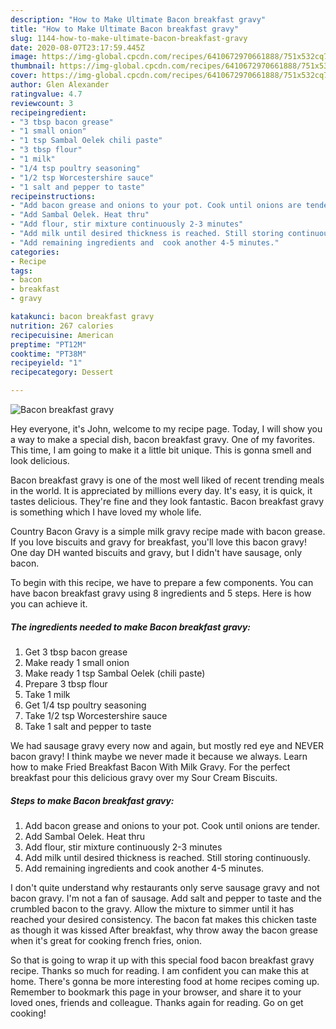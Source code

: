 ```yaml
---
description: "How to Make Ultimate Bacon breakfast gravy"
title: "How to Make Ultimate Bacon breakfast gravy"
slug: 1144-how-to-make-ultimate-bacon-breakfast-gravy
date: 2020-08-07T23:17:59.445Z
image: https://img-global.cpcdn.com/recipes/6410672970661888/751x532cq70/bacon-breakfast-gravy-recipe-main-photo.jpg
thumbnail: https://img-global.cpcdn.com/recipes/6410672970661888/751x532cq70/bacon-breakfast-gravy-recipe-main-photo.jpg
cover: https://img-global.cpcdn.com/recipes/6410672970661888/751x532cq70/bacon-breakfast-gravy-recipe-main-photo.jpg
author: Glen Alexander
ratingvalue: 4.7
reviewcount: 3
recipeingredient:
- "3 tbsp bacon grease"
- "1 small onion"
- "1 tsp Sambal Oelek chili paste"
- "3 tbsp flour"
- "1 milk"
- "1/4 tsp poultry seasoning"
- "1/2 tsp Worcestershire sauce"
- "1 salt and pepper to taste"
recipeinstructions:
- "Add bacon grease and onions to your pot. Cook until onions are tender."
- "Add Sambal Oelek. Heat thru"
- "Add flour, stir mixture continuously 2-3 minutes"
- "Add milk until desired thickness is reached. Still storing continuously."
- "Add remaining ingredients and  cook another 4-5 minutes."
categories:
- Recipe
tags:
- bacon
- breakfast
- gravy

katakunci: bacon breakfast gravy 
nutrition: 267 calories
recipecuisine: American
preptime: "PT12M"
cooktime: "PT38M"
recipeyield: "1"
recipecategory: Dessert

---
```



![Bacon breakfast gravy](https://img-global.cpcdn.com/recipes/6410672970661888/751x532cq70/bacon-breakfast-gravy-recipe-main-photo.jpg)

Hey everyone, it's John, welcome to my recipe page. Today, I will show you a way to make a special dish, bacon breakfast gravy. One of my favorites. This time, I am going to make it a little bit unique. This is gonna smell and look delicious.

Bacon breakfast gravy is one of the most well liked of recent trending meals in the world. It is appreciated by millions every day. It's easy, it is quick, it tastes delicious. They're fine and they look fantastic. Bacon breakfast gravy is something which I have loved my whole life.

Country Bacon Gravy is a simple milk gravy recipe made with bacon grease. If you love biscuits and gravy for breakfast, you&#39;ll love this bacon gravy! One day DH wanted biscuits and gravy, but I didn&#39;t have sausage, only bacon.


To begin with this recipe, we have to prepare a few components. You can have bacon breakfast gravy using 8 ingredients and 5 steps. Here is how you can achieve it.

<!--inarticleads1-->

##### The ingredients needed to make Bacon breakfast gravy:

1. Get 3 tbsp bacon grease
1. Make ready 1 small onion
1. Make ready 1 tsp Sambal Oelek (chili paste)
1. Prepare 3 tbsp flour
1. Take 1 milk
1. Get 1/4 tsp poultry seasoning
1. Take 1/2 tsp Worcestershire sauce
1. Take 1 salt and pepper to taste


We had sausage gravy every now and again, but mostly red eye and NEVER bacon gravy! I think maybe we never made it because we always. Learn how to make Fried Breakfast Bacon With Milk Gravy. For the perfect breakfast pour this delicious gravy over my Sour Cream Biscuits. 

<!--inarticleads2-->

##### Steps to make Bacon breakfast gravy:

1. Add bacon grease and onions to your pot. Cook until onions are tender.
1. Add Sambal Oelek. Heat thru
1. Add flour, stir mixture continuously 2-3 minutes
1. Add milk until desired thickness is reached. Still storing continuously.
1. Add remaining ingredients and  cook another 4-5 minutes.


I don&#39;t quite understand why restaurants only serve sausage gravy and not bacon gravy. I&#39;m not a fan of sausage. Add salt and pepper to taste and the crumbled bacon to the gravy. Allow the mixture to simmer until it has reached your desired consistency. The bacon fat makes this chicken taste as though it was kissed After breakfast, why throw away the bacon grease when it&#39;s great for cooking french fries, onion. 

So that is going to wrap it up with this special food bacon breakfast gravy recipe. Thanks so much for reading. I am confident you can make this at home. There's gonna be more interesting food at home recipes coming up. Remember to bookmark this page in your browser, and share it to your loved ones, friends and colleague. Thanks again for reading. Go on get cooking!
